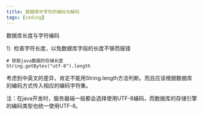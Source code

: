 ```yaml
---
title: 数据库中字符的编码与解码
tags: [coding]
---
```


数据库长度与字符编码

1）检查字符长度，以免数据库字段的长度不够而报错

```
# 获取java数据的存储长度
String.getBytes("utf-8").length
```

考虑到中英文的差异，肯定不能用String.length方法判断。而且应该根据数据库的编码方式传入相应的编码字符集。

注：在java开发时，服务器端一般都会选择使用UTF-8编码，而数据库的存储引擎的编码类型也统一使用UTF-8。